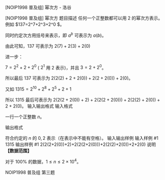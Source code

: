 



[NOIP1998 普及组] 幂次方 - 洛谷














[NOIP1998 普及组] 幂次方
题目描述
任何一个正整数都可以用 $2$ 的幂次方表示。例如 $137=2^7+2^3+2^0 $。

同时约定次方用括号来表示，即 $a^b$ 可表示为 $a(b)$。

由此可知，$137$ 可表示为 $2(7)+2(3)+2(0)$

进一步：

$7= 2^2+2+2^0$  ( $2^1$ 用 $2$ 表示)，并且 $3=2+2^0$。

所以最后 $137$ 可表示为 $2(2(2)+2+2(0))+2(2+2(0))+2(0)$。

又如 $1315=2^{10} +2^8 +2^5 +2+1$

所以 $1315$ 最后可表示为 $2(2(2+2(0))+2)+2(2(2+2(0)))+2(2(2)+2(0))+2+2(0)$。
输入输出格式
输入格式

一行一个正整数 $n$。

输出格式

符合约定的 $n$ 的 $0, 2$ 表示（在表示中不能有空格）。
输入输出样例
输入样例 #1
1315
输出样例 #1
2(2(2+2(0))+2)+2(2(2+2(0)))+2(2(2)+2(0))+2+2(0)
说明
**【数据范围】**

对于 $100\%$ 的数据，$1 \le n \le 2 \times {10}^4$。

NOIP1998 普及组 第三题






